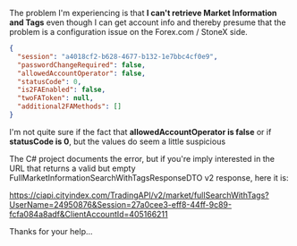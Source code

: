 The problem I'm experiencing is that **I can't retrieve Market Information and Tags** even though I can get account info and thereby presume that the problem is a configuration issue on the Forex.com / StoneX side.
  
 
```json
{
  "session": "a4018cf2-b628-4677-b132-1e7bbc4cf0e9",
  "passwordChangeRequired": false,
  "allowedAccountOperator": false,
  "statusCode": 0,
  "is2FAEnabled": false,
  "twoFAToken": null,
  "additional2FAMethods": []
}
```

I'm not quite sure if the fact that **allowedAccountOperator is false** or if **statusCode is 0**, but the values  do seem a little suspicious

The C# project documents the error, but if you're imply interested in the URL that returns a valid but empty FullMarketInformationSearchWithTagsResponseDTO v2 response, here it is:

https://ciapi.cityindex.com/TradingAPI/v2/market/fullSearchWithTags?UserName=24950876&Session=27a0cee3-eff8-44ff-9c89-fcfa084a8adf&ClientAccountId=405166211

Thanks for your help...
